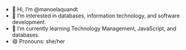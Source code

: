 - 👋 Hi, I’m @manoelaquandt
- 👀 I’m interested in databases, information technology, and software development.
- 🌱 I’m currently learning Technology Management, JavaScript, and databases.
- 😄 Pronouns: she/her
